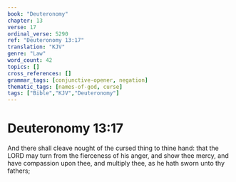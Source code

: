 ```yaml
---
book: "Deuteronomy"
chapter: 13
verse: 17
ordinal_verse: 5290
ref: "Deuteronomy 13:17"
translation: "KJV"
genre: "Law"
word_count: 42
topics: []
cross_references: []
grammar_tags: [conjunctive-opener, negation]
thematic_tags: [names-of-god, curse]
tags: ["Bible","KJV","Deuteronomy"]
---
```


# Deuteronomy 13:17

And there shall cleave nought of the cursed thing to thine hand: that the LORD may turn from the fierceness of his anger, and show thee mercy, and have compassion upon thee, and multiply thee, as he hath sworn unto thy fathers;
